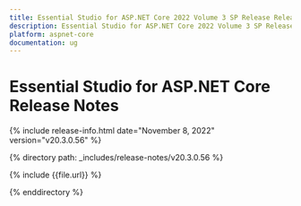 ```yaml
---
title: Essential Studio for ASP.NET Core 2022 Volume 3 SP Release Release Notes  
description: Essential Studio for ASP.NET Core 2022 Volume 3 SP Release Release Notes  
platform: aspnet-core
documentation: ug
---
```


# Essential Studio for ASP.NET Core  Release Notes  

{% include release-info.html date="November 8, 2022"  version="v20.3.0.56" %} 

{% directory path: _includes/release-notes/v20.3.0.56 %}

{% include {{file.url}} %}

{% enddirectory %}